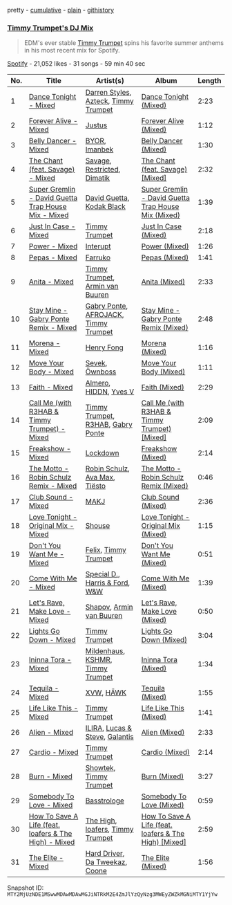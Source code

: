 pretty - [cumulative](/playlists/cumulative/37i9dQZF1DX2Z30XHoglcl.md) - [plain](/playlists/plain/37i9dQZF1DX2Z30XHoglcl) - [githistory](https://github.githistory.xyz/mackorone/spotify-playlist-archive/blob/main/playlists/plain/37i9dQZF1DX2Z30XHoglcl)

### [Timmy Trumpet's DJ Mix](https://open.spotify.com/playlist/37i9dQZF1DX2Z30XHoglcl)

> EDM's ever stable <a href="spotify:artist:0CbeG1224FS58EUx4tPevZ">Timmy Trumpet</a>  spins his favorite summer anthems in his most recent mix for Spotify.

[Spotify](https://open.spotify.com/user/spotify) - 21,052 likes - 31 songs - 59 min 40 sec

| No. | Title | Artist(s) | Album | Length |
|---|---|---|---|---|
| 1 | [Dance Tonight \- Mixed](https://open.spotify.com/track/0MCAExnM6vujhDTnhVTbY2) | [Darren Styles](https://open.spotify.com/artist/2gZzTzeACSwFqkMroVxmnm), [Azteck](https://open.spotify.com/artist/13NpuESz6tlK819yBs0PuS), [Timmy Trumpet](https://open.spotify.com/artist/0CbeG1224FS58EUx4tPevZ) | [Dance Tonight \(Mixed\)](https://open.spotify.com/album/5ynGfRiz96O1xfqVBloTgM) | 2:23 |
| 2 | [Forever Alive \- Mixed](https://open.spotify.com/track/4u7T1AzhtXXA35RG6OtftV) | [Justus](https://open.spotify.com/artist/0iPzFfhXb2ilEodYsMoUX4) | [Forever Alive \(Mixed\)](https://open.spotify.com/album/7GwERUmOO3YAowvvlwi3uC) | 1:12 |
| 3 | [Belly Dancer \- Mixed](https://open.spotify.com/track/3AkAtnwBQLtVWnIknB1q1L) | [BYOR](https://open.spotify.com/artist/0Upxnyh9nIUNSOmNE8WF4R), [Imanbek](https://open.spotify.com/artist/5rGrDvrLOV2VV8SCFVGWlj) | [Belly Dancer \(Mixed\)](https://open.spotify.com/album/4GZiWw3UDXkjNRD7kYl9ul) | 1:30 |
| 4 | [The Chant \(feat\. Savage\) \- Mixed](https://open.spotify.com/track/25nFmQOVuiRXW1U8JFlWIq) | [Savage](https://open.spotify.com/artist/1GbrJTB56Xs4XQGlmVbaCf), [Restricted](https://open.spotify.com/artist/7mx6iGwPF157vXwYcl1DQ3), [Dimatik](https://open.spotify.com/artist/2Zvo5BEkHyaHD1zk180kMz) | [The Chant \(feat\. Savage\) \[Mixed\]](https://open.spotify.com/album/0f4DNJ4WaplcsuJl1nhzw9) | 2:32 |
| 5 | [Super Gremlin \- David Guetta Trap House Mix \- Mixed](https://open.spotify.com/track/4GIqYjYvmTDCTXD9cS9g9L) | [David Guetta](https://open.spotify.com/artist/1Cs0zKBU1kc0i8ypK3B9ai), [Kodak Black](https://open.spotify.com/artist/46SHBwWsqBkxI7EeeBEQG7) | [Super Gremlin \- David Guetta Trap House Mix \(Mixed\)](https://open.spotify.com/album/3NmMs1DD0WxKKLGIZfX69v) | 1:39 |
| 6 | [Just In Case \- Mixed](https://open.spotify.com/track/0ssLzzr70end7OrDaG7OfW) | [Timmy Trumpet](https://open.spotify.com/artist/0CbeG1224FS58EUx4tPevZ) | [Just In Case \(Mixed\)](https://open.spotify.com/album/4cVvihQPd86CdfEVnvQaio) | 2:18 |
| 7 | [Power \- Mixed](https://open.spotify.com/track/76NJGaCcLHVdvmV67ewC03) | [Interupt](https://open.spotify.com/artist/0OFn6uw0q674vCcjDRNP4I) | [Power \(Mixed\)](https://open.spotify.com/album/1LskiLqgQKgNHh2aT0mqck) | 1:26 |
| 8 | [Pepas \- Mixed](https://open.spotify.com/track/28nbOWxKUQBh2P0RE5xLff) | [Farruko](https://open.spotify.com/artist/329e4yvIujISKGKz1BZZbO) | [Pepas \(Mixed\)](https://open.spotify.com/album/2WpHARzM5E1X2ITZg3CKTl) | 1:41 |
| 9 | [Anita \- Mixed](https://open.spotify.com/track/2VpeEJCZg50mu8WOyPiELV) | [Timmy Trumpet](https://open.spotify.com/artist/0CbeG1224FS58EUx4tPevZ), [Armin van Buuren](https://open.spotify.com/artist/0SfsnGyD8FpIN4U4WCkBZ5) | [Anita \(Mixed\)](https://open.spotify.com/album/2LtBwj8sAgWsV9gSmh7Moy) | 2:33 |
| 10 | [Stay Mine \- Gabry Ponte Remix \- Mixed](https://open.spotify.com/track/5bNK1ScLN9KxPvr0pWWA0Y) | [Gabry Ponte](https://open.spotify.com/artist/5ENS85nZShljwNgg4wFD7D), [AFROJACK](https://open.spotify.com/artist/4D75GcNG95ebPtNvoNVXhz), [Timmy Trumpet](https://open.spotify.com/artist/0CbeG1224FS58EUx4tPevZ) | [Stay Mine \- Gabry Ponte Remix \(Mixed\)](https://open.spotify.com/album/3zh7EoROJxtZZNkxorM1ZP) | 2:48 |
| 11 | [Morena \- Mixed](https://open.spotify.com/track/52yFlmSdrMKFki6gyfEeS5) | [Henry Fong](https://open.spotify.com/artist/3nALc9PyUfe6CO3EY9bNhH) | [Morena \(Mixed\)](https://open.spotify.com/album/76t6w9Ault8goKT5svO9Bx) | 1:16 |
| 12 | [Move Your Body \- Mixed](https://open.spotify.com/track/5d1zXcg0HzGQbhPuUxOnRd) | [Sevek](https://open.spotify.com/artist/0aOIluXr131XqrXFwFCFGT), [Öwnboss](https://open.spotify.com/artist/37czgDRfGMvgRiUKHvnnhj) | [Move Your Body \(Mixed\)](https://open.spotify.com/album/6mFZ88GajmhdIDdMaOupFF) | 1:11 |
| 13 | [Faith \- Mixed](https://open.spotify.com/track/4CRtoITEStxovmhZjtITvv) | [Almero](https://open.spotify.com/artist/7q03I7IegvJ063qYJIg4kI), [HIDDN](https://open.spotify.com/artist/0wqZ6mvk4DfOvtQUVniOCX), [Yves V](https://open.spotify.com/artist/47BEc2RoW53owMyxacXWdV) | [Faith \(Mixed\)](https://open.spotify.com/album/3dlogPTuD7XD8nSIE5WkWR) | 2:29 |
| 14 | [Call Me \(with R3HAB & Timmy Trumpet\) \- Mixed](https://open.spotify.com/track/1DKzkKRFgzQOeOYpcYHxUr) | [Timmy Trumpet](https://open.spotify.com/artist/0CbeG1224FS58EUx4tPevZ), [R3HAB](https://open.spotify.com/artist/6cEuCEZu7PAE9ZSzLLc2oQ), [Gabry Ponte](https://open.spotify.com/artist/5ENS85nZShljwNgg4wFD7D) | [Call Me \(with R3HAB & Timmy Trumpet\) \[Mixed\]](https://open.spotify.com/album/4zczC3iJJPD409EN8OgAqz) | 2:09 |
| 15 | [Freakshow \- Mixed](https://open.spotify.com/track/46uL5HpEOT2v72yZJSwELH) | [Lockdown](https://open.spotify.com/artist/11ESC6KI0jpdML0CijeROt) | [Freakshow \(Mixed\)](https://open.spotify.com/album/2vWWsgt8YLYN1t8CD1ceD0) | 2:14 |
| 16 | [The Motto \- Robin Schulz Remix \- Mixed](https://open.spotify.com/track/3f3tK89aYxvuWIxJ4NQG4b) | [Robin Schulz](https://open.spotify.com/artist/3t5xRXzsuZmMDkQzgOX35S), [Ava Max](https://open.spotify.com/artist/4npEfmQ6YuiwW1GpUmaq3F), [Tiësto](https://open.spotify.com/artist/2o5jDhtHVPhrJdv3cEQ99Z) | [The Motto \- Robin Schulz Remix \(Mixed\)](https://open.spotify.com/album/6fmbR6OTDvONUYp9WQCvFP) | 0:46 |
| 17 | [Club Sound \- Mixed](https://open.spotify.com/track/4t5R35AR2cnlgMBePKCCEW) | [MAKJ](https://open.spotify.com/artist/3PtCud9dIdOv4exrzdZZ1C) | [Club Sound \(Mixed\)](https://open.spotify.com/album/2yoPsDDOYQ63mgBaY8AHN9) | 2:36 |
| 18 | [Love Tonight \- Original Mix \- Mixed](https://open.spotify.com/track/3WexwMVGQIvqWOisDxNnlc) | [Shouse](https://open.spotify.com/artist/2TcGJdSOiOvITBzhvfX8XB) | [Love Tonight \- Original Mix \(Mixed\)](https://open.spotify.com/album/6eUiQAGad0H45YnrPBRCXb) | 1:15 |
| 19 | [Don't You Want Me \- Mixed](https://open.spotify.com/track/1vUNxzxqQhTW0TXYIeZWA0) | [Felix](https://open.spotify.com/artist/6iRRErKYy1iojOaJoq6Ltk), [Timmy Trumpet](https://open.spotify.com/artist/0CbeG1224FS58EUx4tPevZ) | [Don't You Want Me \(Mixed\)](https://open.spotify.com/album/6dPZSvA7NI9QDbfYk1ABYi) | 0:51 |
| 20 | [Come With Me \- Mixed](https://open.spotify.com/track/3FH8LnrZIaMQANLRwsndwM) | [Special D.](https://open.spotify.com/artist/4EViwTsUibZWyo1K5EgrJt), [Harris & Ford](https://open.spotify.com/artist/4FDj6mh458K7m9Txwyj2rt), [W&W](https://open.spotify.com/artist/2rTo8KIkBTFjQS7VvaKYQ4) | [Come With Me \(Mixed\)](https://open.spotify.com/album/6hok9P6tp0fYuXAAuNVeUx) | 1:39 |
| 21 | [Let's Rave, Make Love \- Mixed](https://open.spotify.com/track/2b57BfjsO8zDs6OP08KMu1) | [Shapov](https://open.spotify.com/artist/36VSvhsPFTdsj1CtmatPiQ), [Armin van Buuren](https://open.spotify.com/artist/0SfsnGyD8FpIN4U4WCkBZ5) | [Let's Rave, Make Love \(Mixed\)](https://open.spotify.com/album/24lHlSFlP2lo0TmTeDxgzI) | 0:50 |
| 22 | [Lights Go Down \- Mixed](https://open.spotify.com/track/3hv4Cr7KyfsAQFUL8ie4fu) | [Timmy Trumpet](https://open.spotify.com/artist/0CbeG1224FS58EUx4tPevZ) | [Lights Go Down \(Mixed\)](https://open.spotify.com/album/49WGblilHbfh1koZ6K12Im) | 3:04 |
| 23 | [Ininna Tora \- Mixed](https://open.spotify.com/track/1ab6xHQxx60eRDoivRClwy) | [Mildenhaus](https://open.spotify.com/artist/1fzjSsvVUpGt2W0itpcTKP), [KSHMR](https://open.spotify.com/artist/2wX6xSig4Rig5kZU6ePlWe), [Timmy Trumpet](https://open.spotify.com/artist/0CbeG1224FS58EUx4tPevZ) | [Ininna Tora \(Mixed\)](https://open.spotify.com/album/7qRIuZJQl6s6AiftHMPV58) | 1:34 |
| 24 | [Tequila \- Mixed](https://open.spotify.com/track/3WxCQtOh7zMhp9TmdOWTrv) | [XVW](https://open.spotify.com/artist/0JUmNncvAQ42GdF20L1Fud), [HÄWK](https://open.spotify.com/artist/0oPeHAZ3BpdlD8EyeBLady) | [Tequila \(Mixed\)](https://open.spotify.com/album/0tHO1SheZqjtXoMrJcsbOL) | 1:55 |
| 25 | [Life Like This \- Mixed](https://open.spotify.com/track/3ob7kbzObr4qcBotT9PDkk) | [Timmy Trumpet](https://open.spotify.com/artist/0CbeG1224FS58EUx4tPevZ) | [Life Like This \(Mixed\)](https://open.spotify.com/album/0xkS9cq9ruLPzLX5sBpfvK) | 1:41 |
| 26 | [Alien \- Mixed](https://open.spotify.com/track/78nBeVuaVc9j42dZf4oUFD) | [ILIRA](https://open.spotify.com/artist/6mzs66iVW15C5iLt0JLt41), [Lucas & Steve](https://open.spotify.com/artist/5wwneIFdawNgQ7GvKK29Z3), [Galantis](https://open.spotify.com/artist/4sTQVOfp9vEMCemLw50sbu) | [Alien \(Mixed\)](https://open.spotify.com/album/7oNBt0HpMYJXW2JtZUK2Kq) | 2:33 |
| 27 | [Cardio \- Mixed](https://open.spotify.com/track/56NWW6Srp9NDvp25sBcsrH) | [Timmy Trumpet](https://open.spotify.com/artist/0CbeG1224FS58EUx4tPevZ) | [Cardio \(Mixed\)](https://open.spotify.com/album/5RdBNdMJg47H2Puits1kEA) | 2:14 |
| 28 | [Burn \- Mixed](https://open.spotify.com/track/01KK78O7YTDH6RKEQ3A66e) | [Showtek](https://open.spotify.com/artist/3gk0OYeLFWYupGFRHqLSR7), [Timmy Trumpet](https://open.spotify.com/artist/0CbeG1224FS58EUx4tPevZ) | [Burn \(Mixed\)](https://open.spotify.com/album/5Uj5QwZG7zqrp3zUfeBjYd) | 3:27 |
| 29 | [Somebody To Love \- Mixed](https://open.spotify.com/track/6Pf8irrtz21jJrehbWGh4A) | [Basstrologe](https://open.spotify.com/artist/6OMAZu0PYOsl3kONOQV9Zk) | [Somebody To Love \(Mixed\)](https://open.spotify.com/album/3VmR9GcKWHtR9GGRgFfCr4) | 0:59 |
| 30 | [How To Save A Life \(feat\. loafers & The High\) \- Mixed](https://open.spotify.com/track/6Vxl0NY9KCvN30s50X83xr) | [The High](https://open.spotify.com/artist/5mKNjpx3SmjNqtxQTmuo9Z), [loafers](https://open.spotify.com/artist/4O8EiXZbelscSDs7TgOXHc), [Timmy Trumpet](https://open.spotify.com/artist/0CbeG1224FS58EUx4tPevZ) | [How To Save A Life \(feat\. loafers & The High\) \[Mixed\]](https://open.spotify.com/album/3iAn5jK8e7Tg7smu7rj6VP) | 2:59 |
| 31 | [The Elite \- Mixed](https://open.spotify.com/track/48dLS5Y0NsoT05MntuAoUJ) | [Hard Driver](https://open.spotify.com/artist/1rpLzYzfrueWdkpcIunZQl), [Da Tweekaz](https://open.spotify.com/artist/6UOk7DmvqlzWmo6gjhZvn6), [Coone](https://open.spotify.com/artist/1Wt63OMKtv6v2ivHuQLm2C) | [The Elite \(Mixed\)](https://open.spotify.com/album/3ppjh8vGJ7ypHcAEBY8WA5) | 1:56 |

Snapshot ID: `MTY2MjUzNDE1MSwwMDAwMDAwMGJiNTRkM2E4ZmJlYzQyNzg3MWEyZWZkMGNiMTY1YjYw`
